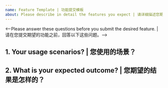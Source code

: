 ```yaml
---
name: Feature Template | 功能提交模板
about: Please describe in detail the features you expect | 请详细描述您期望的功能
---
```

<--Please answer these questions before you submit the desired feature. | 请在您提交期望的功能之前，回答以下这些问题。-->

## 1. Your usage scenarios? | 您使用的场景？


## 2. What is your expected outcome? | 您期望的结果是怎样的？

